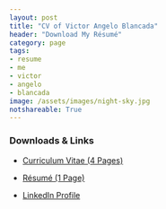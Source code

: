 ```yaml
---
layout: post
title: "CV of Victor Angelo Blancada"
header: "Download My Résumé"
category: page
tags: 
- resume 
- me 
- victor 
- angelo 
- blancada
image: /assets/images/night-sky.jpg
notshareable: True
---
```


### Downloads & Links

- <a href="/assets/files/CV of Victor Blancada.pdf" target="_blank">Curriculum Vitae (4 Pages)</a>

- <a href="/assets/files/Victor Angelo Blancada One-Page Resume.pdf" target="_blank">Résumé (1 Page)</a>

- <a href="https://www.linkedin.com/in/geloblancada/" target="_blank">LinkedIn Profile</a>

  
